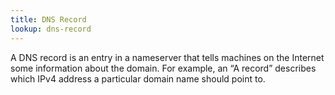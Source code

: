 ```yaml
---
title: DNS Record
lookup: dns-record
---
```

A DNS record is an entry in a nameserver that tells machines on the Internet some information about the domain. For example, an “A record” describes which IPv4 address a particular domain name should point to.